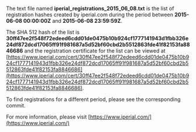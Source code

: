 The text file named **iperial_registrations_2015_06_08.txt** is the list of registration hashes created by iperial.com during the period between **2015-06-08 00:00:00Z** and **2015-06-08 23:59:59Z**.

The SHA 512 hash of the list is **30ff47ee2f548f72edeed6cdd01de0475b10b924cf1777141943d1fbb326e24df872dcd17065ff91f981687a5d52bf60cbd2b5512863fde41f82153fa8846686** and the registration certificate for the list can be viewed at [https://www.iperial.com/cert/30ff47ee2f548f72edeed6cdd01de0475b10b924cf1777141943d1fbb326e24df872dcd17065ff91f981687a5d52bf60cbd2b5512863fde41f82153fa8846686](https://www.iperial.com/cert/30ff47ee2f548f72edeed6cdd01de0475b10b924cf1777141943d1fbb326e24df872dcd17065ff91f981687a5d52bf60cbd2b5512863fde41f82153fa8846686).

To find registrations for a different period, please see the corresponding commit.

For more information, please visit [https://www.iperial.com/](https://www.iperial.com/)
